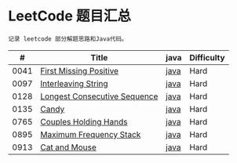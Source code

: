 
# LeetCode 题目汇总

`记录 leetcode 部分解题思路和Java代码。`

| # | Title | java | Difficulty |
|---| ----- | -------- | ---------- |
| 0041 | [First Missing Positive](https://leetcode.com/problems/first-missing-positive/) | [java](./src/main/java/me/meet/leetcode/hard/FirstMissingPositive.java) | Hard |
| 0097 | [Interleaving String](https://leetcode.com/problems/interleaving-string/) | [java](./src/main/java/me/meet/leetcode/hard/InterleavingString.java) | Hard |
| 0128 | [Longest Consecutive Sequence](https://leetcode.com/problems/longest-consecutive-sequence/) | [java](./src/main/java/me/meet/leetcode/hard/LongestConsecutiveSequence.java) | Hard |
| 0135 | [Candy](https://leetcode.com/problems/candy/) | [java](./src/main/java/me/meet/leetcode/hard/Candy.java) | Hard |
| 0765 | [Couples Holding Hands](https://leetcode.com/problems/couples-holding-hands/) | [java](./src/main/java/me/meet/leetcode/hard/CouplesHoldingHands.java) | Hard |
| 0895 | [Maximum Frequency Stack](https://leetcode.com/problems/maximum-frequency-stack/) | [java](./src/main/java/me/meet/leetcode/hard/MaximumFrequencyStack.java) | Hard |
| 0913 | [Cat and Mouse](https://leetcode.com/problems/cat-and-mouse/) | [java](./src/main/java/me/meet/leetcode/hard/CatAndMouse.java) | Hard |


